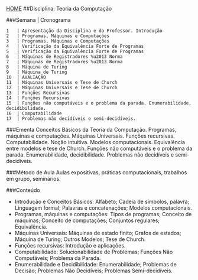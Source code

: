 [HOME](https://github.COM/Webschool-io/Ensino-Superior-de-Informatica-GRATUITO) 
##Disciplina: Teoria da Computação

###Semana | Cronograma
```
1	| Apresentação da Disciplina e do Professor. Introdução
2	| Programas, Máquinas e Computações
3	| Programas, Máquinas e Computações
4	| Verificação da Equivalência Forte de Programas
5	| Verificação da Equivalência Forte de Programas
6	| Máquinas de Registradores %u2013 Norma
7	| Máquinas de Registradores %u2013 Norma
8	| Máquina de Turing
9	| Máquina de Turing
10	| AVALIAÇÃO
11	| Máquinas Universais e Tese de Church
12	| Máquinas Universais e Tese de Church
13	| Funções Recursivas
14	| Funções Recursivas
15	| Funções não computáveis e o problema da parada. Enumerabilidade, decidibilidade.
16	| Computabilidade
17	| Problemas não decidíveis e semi-decidíveis.

```
###Ementa
Conceitos Básicos da Teoria da Computação. Programas, máquinas e computações. Máquinas Universais. Funções recursivas. Computabilidade. Noção intuitiva. Modelos computacionais. Equivalência entre modelos e tese de Church. Funções não computáveis e o problema da parada. Enumerabilidade, decidibilidade. Problemas não decidíveis e semi-decidíveis.

###Método de Aula
Aulas expositivas, práticas computacionais, trabalhos em grupo, seminários.

###Conteúdo
- Introdução e Conceitos Básicos: Alfabeto; Cadeia de símbolos, palavra; Linguagem formal; Palavras e concatenações; Modelos computacionais.
- Programas, máquinas e computações: Tipos de programas; Conceito de máquinas; Conceito de computações; Conjuntos regulares; Equivalência.
- Máquinas Universais: Máquinas de estado finito; Grafos de estados; Máquina de Turing; Outros Modelos; Tese de Church.
- Funções recursivas: Introdução e aplicações.
- Computabilidade: Solucionabilidade de Problemas; Funções Não Computáveis; Problema da Parada.
- Enumerabilidade e Decidibilidade: Enumerabilidade; Problemas de Decisão; Problemas Não Decidíveis; Problemas Semi-decidíveis.
